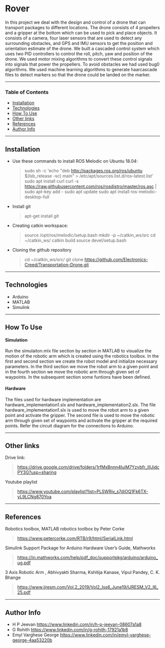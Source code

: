 # Rover

In this project we deal with the design and control of a drone that can transport packages to different locations. The drone consists of 4 propellers and a gripper at the bottom which can be used to pick and place objects. It consists of a camera, four laser sensors that are used to detect any surrounding obstacles, and GPS and IMU sensors to get the position and orientation estimate of the drone. We built a cascaded control system which uses two PID controllers to control the roll, pitch, yaw and position of the drone. We used motor mixing algorithms to convert these control signals into signals that power the propellers. To avoid obstacles we had used bug0 algorithms. We used machine learning algorithms to generate haarcascade files to detect markers so that the drone could be landed on the marker. 

---

### Table of Contents

- [Installation](#installation)
- [Technologies](#technologies)
- [How To Use](#how-to-use)
- [Other links](#other-links)
- [References](#references)
- [Author Info](#author-info)

---

## Installation

- Use these commands to install ROS Melodic on Ubuntu 18.04: 
    > sudo sh -c 'echo "deb http://packages.ros.org/ros/ubuntu $(lsb_release -sc) main" > /etc/apt/sources.list.d/ros-latest.list'
    > sudo apt install curl
    > curl -s https://raw.githubusercontent.com/ros/rosdistro/master/ros.asc | sudo apt-key add -
    > sudo apt update
    > sudo apt install ros-melodic-desktop-full

- Install git
    > apt-get install git

- Creating catkin workspace: 
    > source /opt/ros/melodic/setup.bash
    > mkdir -p ~/catkin_ws/src
    > cd ~/catkin_ws/
    > catkin build
    > source devel/setup.bash
 
 - Cloning the github repository
    > cd ~/catkin_ws/src/
    > git clone https://github.com/Electronics-Creed/Transportation-Drone.git
 
---

## Technologies

- Arduino
- MATLAB
- Simulink

---

## How To Use

#### Simulation
Run the simulaiton.mlx file section by section in MATLAB to visualize the motion of the robotic arm which is created using the robotics toolbox. In the first and second section we create the robot model and initialize necessary parameters. In the third section we move the robot arm to a given point and in the fourth section we move the robotic arm through given set of waypoints. In the subsequent section some funtions have been defined.

#### Hardware
The files used for hardware implementation are hardware_implementation1.slx and hardware_implementation2.slx. The file hardware_implementation1.slx is used to move the robot arm to a given point and activate the gripper. The second file is used to move the robotic arm through given set of waypoints and activate the gripper at the required points. Refer the circuit diagram for the connections to Arduino.

---

## Other links

Drive link: 
 > https://drive.google.com/drive/folders/1rfMxBnnn4IuiM7Yzvbfr_llIJidcPY3G?usp=sharing

Youtube playlist
 > https://www.youtube.com/playlist?list=PLSWRiv_s7diOQ1Fk6TX-yL9LCNg870Yoa

---

## References

Robotics toolbox, MATLAB robotics toolbox by Peter Corke
 > https://www.petercorke.com/RTB/r9/html/SerialLink.html

Simulink Support Package for Arduino Hardware User’s Guide, Mathworks
 > https://in.mathworks.com/help/pdf_doc/supportpkg/arduino/arduino_ug.pdf

3 Axis Robotic Arm , Abhivyakti Sharma, Kshitija Kanase, Vipul Pandey, C. K. Bhange
 > https://www.ijresm.com/Vol.2_2019/Vol2_Iss6_June19/IJRESM_V2_I6_25.pdf

---

## Author Info

- H P Jeevan https://www.linkedin.com/in/h-p-jeevan-08607a1a8
- G Rohith https://www.linkedin.com/in/g-rohith-17921a1b8
- Emyl Varghese George https://www.linkedin.com/in/emyl-varghese-george-4aa53220b
